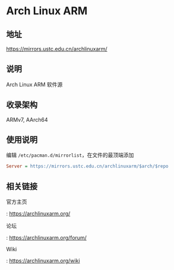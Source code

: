# Arch Linux ARM

## 地址

<https://mirrors.ustc.edu.cn/archlinuxarm/>

## 说明

Arch Linux ARM 软件源

## 收录架构

ARMv7, AArch64

## 使用说明

编辑 `/etc/pacman.d/mirrorlist`，在文件的最顶端添加

```ini
Server = https://mirrors.ustc.edu.cn/archlinuxarm/$arch/$repo
```

## 相关链接

官方主页

:   <https://archlinuxarm.org/>

论坛

:   <https://archlinuxarm.org/forum/>

Wiki

:   <https://archlinuxarm.org/wiki>
